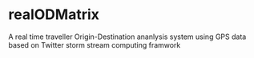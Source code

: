 realODMatrix
============

A real time traveller Origin-Destination ananlysis system using GPS data based on Twitter storm stream computing framwork